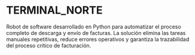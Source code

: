 # TERMINAL_NORTE
Robot de software desarrollado en Python para automatizar el proceso completo de descarga y envío de facturas. La solución elimina las tareas manuales repetitivas, reduce errores operativos y garantiza la trazabilidad del proceso crítico de facturación.

